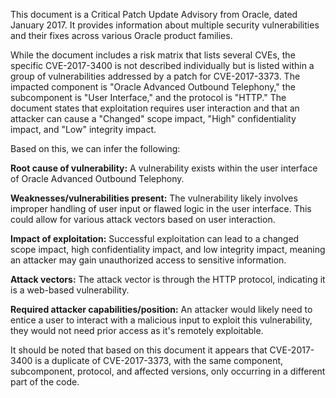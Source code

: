 This document is a Critical Patch Update Advisory from Oracle, dated January 2017. It provides information about multiple security vulnerabilities and their fixes across various Oracle product families.

While the document includes a risk matrix that lists several CVEs, the specific CVE-2017-3400 is not described individually but is listed within a group of vulnerabilities addressed by a patch for CVE-2017-3373. The impacted component is "Oracle Advanced Outbound Telephony," the subcomponent is "User Interface," and the protocol is "HTTP." The document states that exploitation requires user interaction and that an attacker can cause a "Changed" scope impact, "High" confidentiality impact, and "Low" integrity impact.

Based on this, we can infer the following:

**Root cause of vulnerability:** A vulnerability exists within the user interface of Oracle Advanced Outbound Telephony.

**Weaknesses/vulnerabilities present:** The vulnerability likely involves improper handling of user input or flawed logic in the user interface. This could allow for various attack vectors based on user interaction.

**Impact of exploitation:** Successful exploitation can lead to a changed scope impact, high confidentiality impact, and low integrity impact, meaning an attacker may gain unauthorized access to sensitive information.

**Attack vectors:** The attack vector is through the HTTP protocol, indicating it is a web-based vulnerability.

**Required attacker capabilities/position:** An attacker would likely need to entice a user to interact with a malicious input to exploit this vulnerability, they would not need prior access as it's remotely exploitable.

It should be noted that based on this document it appears that CVE-2017-3400 is a duplicate of CVE-2017-3373, with the same component, subcomponent, protocol, and affected versions, only occurring in a different part of the code.